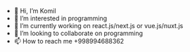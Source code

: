 - 👋 Hi, I’m Komil
- 👀 I’m interested in programming
- 🌱 I’m currently working on react.js/next.js or vue.js/nuxt.js
- 💞️ I’m looking to collaborate on programming
- 📫 How to reach me +998994688362

<!---
GoldMan/GoldMan is a ✨ special ✨ repository because its `README.md` (this file) appears on your GitHub profile.
You can click the Preview link to take a look at your changes.
--->

